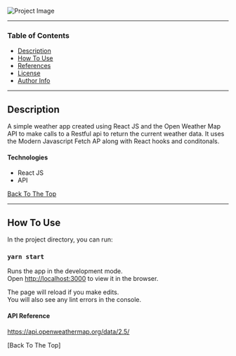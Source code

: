 

![Project Image](project-image-url)


---

### Table of Contents

- [Description](#description)
- [How To Use](#how-to-use)
- [References](#references)
- [License](#license)
- [Author Info](#author-info)

---

## Description

A simple weather app created using React JS and the Open Weather Map API to make calls to a Restful api to return the current weather data.
It uses the Modern Javascript Fetch AP along with React hooks and conditonals.

#### Technologies

- React JS
- API

[Back To The Top](#read-me-template)

---

## How To Use

In the project directory, you can run:

### `yarn start`

Runs the app in the development mode.<br />
Open [http://localhost:3000](http://localhost:3000) to view it in the browser.

The page will reload if you make edits.<br />
You will also see any lint errors in the console.


#### API Reference

https://api.openweathermap.org/data/2.5/



[Back To The Top]



